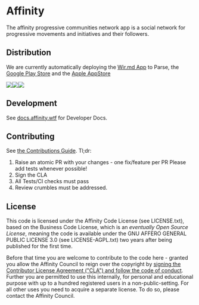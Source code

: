 # Affinity

The affinity progressive communities network app is a social network for progressive movements and initiatives and their followers.

## Distribution

We are currently automatically deploying the [Wir.md App](https://app.wir.md/) to Parse, the [Google Play Store](https://play.google.com/store/apps/details?id=md.wir.app&hl=de_DES&gl=de) and the [Apple AppStore](https://apps.apple.com/us/app/wir-md-by-teamfranka/id1567204902)

![](./docs/static/wir-md-screenshots/1.png)![](./docs/static/wir-md-screenshots/2.png)![](./docs/static/wir-md-screenshots/3.png)

## Development

See [docs.affinity.wtf](https://docs.affinity.wtf) for Developer Docs.


## Contributing

See [the Contributions Guide](./docs/CONTRIBUTING.md). Tl;dr:

1. Raise an atomic PR with your changes - one fix/feature per PR
   Please add tests whenever possible!
2. Sign the CLA
3. All Tests/CI checks must pass
4. Review crumbles must be addressed.


## License

This code is licensed under the Affinity Code License (see LICENSE.txt), based on the Business Code License, which is an _eventually Open Source License_, meaning the code is available under the GNU AFFERO GENERAL PUBLIC LICENSE 3.0 (see LICENSE-AGPL.txt) two years after being published for the first time.

Before that time you are welcome to contribute to the code here - granted you allow the Affinity Council to reign over the copyright by [signing the Contributor License Agreement ("CLA") and follow the code of conduct](./.github/CONTRIBUTING.md). Further you are permitted to use this internally, for personal and educational purpose with up to a hundred registered users in a non-public-setting. For all other uses you need to acquire a separate license. To do so, please contact the Affinity Council.
